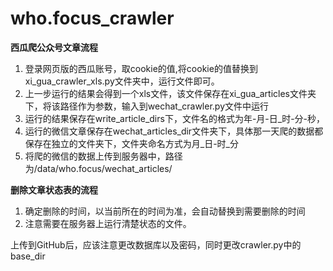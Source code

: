 # who.focus_crawler

**西瓜爬公众号文章流程**
1. 登录网页版的西瓜账号，取cookie的值,将cookie的值替换到xi_gua_crawler_xls.py文件夹中，运行文件即可。
2. 上一步运行的结果会得到一个xls文件，该文件保存在xi_gua_articles文件夹下，将该路径作为参数，输入到wechat_crawler.py文件中运行
3. 运行的结果保存在write_article_dirs下，文件名的格式为年-月-日_时-分-秒，
4. 运行的微信文章保存在wechat_articles_dir文件夹下，具体那一天爬的数据都保存在独立的文件夹下，文件夹命名方式为月_日-时_分
5. 将爬的微信的数据上传到服务器中，路径为/data/who.focus/wechat_articles/


**删除文章状态表的流程**
1. 确定删除的时间，以当前所在的时间为准，会自动替换到需要删除的时间
2. 注意需要在服务器上运行清楚状态的文件。

上传到GitHub后，应该注意更改数据库以及密码，同时更改crawler.py中的base_dir
